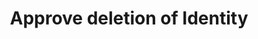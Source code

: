 ---
# !!! Warning: Do not edit this file; any changes must be replicated in Excel !!!
permalink: use-case-transport-approve-deletion-of-identity
published: false
title: "Approve deletion of Identity"
type: use-case
toc: true
sidebar:
  - title: "Integrate Enmeshed"
    nav: "docs_integrate"
properties:
  - id: ARS9
  - component: AppRuntime
  - layer: Transport
  - facade:
  - function:
  - description:
  - feature category:
  - tech category: Profile
  - status: OPEN
  - documentation status:
  - comments: Only AppRuntime or where to find this UseCases inside the Runtime (Connector also needs to remove its Identity)
  - actor: User
  - trigger:
  - precondition:
  - result:
  - priority:
  - complexity:
  - size:
  - created_at:
  - changed_at:
  - api_route_regex:
  - published:
  - link: use-case-transport-approve-deletion-of-identity
require:
required_by:
---